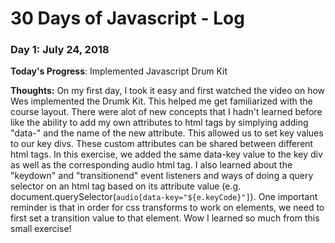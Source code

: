 # 30 Days of Javascript - Log

### Day 1: July 24, 2018

**Today's Progress**:  Implemented Javascript Drum Kit

**Thoughts:** On my first day, I took it easy and first watched the video on how Wes implemented the Drumk Kit. This helped me get 
familiarized with the course layout. There were alot of new concepts that I hadn't learned before like the ability to add my own 
attributes to html tags by simplying adding "data-" and the name of the new attribute. This allowed us to set key values to our key divs.
These custom attributes can be shared between different html tags. In this exercise, we added the same data-key value to the key div as well
as the corresponding audio html tag. I also learned about the "keydown" and "transitionend" event listeners and ways of doing a query selector 
on an html tag based on its attribute value (e.g. document.querySelector(`audio[data-key="${e.keyCode}"]`). One important reminder is that in 
order for css transforms to work on elements, we need to first set a transition value to that element. Wow I learned so much from this small exercise!
